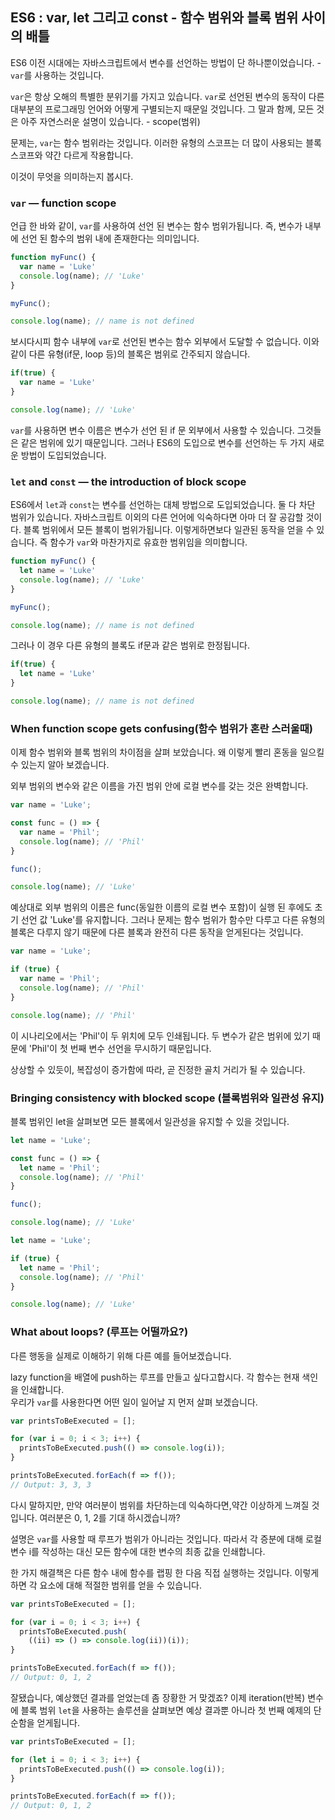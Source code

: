 ## ES6 : var, let 그리고 const - 함수 범위와 블록 범위 사이의 배틀

ES6 이전 시대에는 자바스크립트에서 변수를 선언하는 방법이 단 하나뿐이었습니다. - `var`를 사용하는 것입니다.

`var`은 항상 오해의 특별한 분위기를 가지고 있습니다. `var`로 선언된 변수의 동작이 다른 대부분의 프로그래밍 언어와 어떻게 구별되는지 때문일 것입니다. 
그 말과 함께, 모든 것은 아주 자연스러운 설명이 있습니다. - scope(범위)

문제는, `var`는 함수 범위라는 것입니다. 이러한 유형의 스코프는 더 많이 사용되는 블록 스코프와 약간 다르게 작용합니다.

이것이 무엇을 의미하는지 봅시다.

### `var` — function scope

언급 한 바와 같이, `var`를 사용하여 선언 된 변수는 함수 범위가됩니다. 
즉, 변수가 내부에 선언 된 함수의 범위 내에 존재한다는 의미입니다.

```javascript
function myFunc() {  
  var name = 'Luke'
  console.log(name); // 'Luke'
}

myFunc();

console.log(name); // name is not defined  
```

보시다시피 함수 내부에 `var`로 선언된 변수는 함수 외부에서 도달할 수 없습니다.
이와 같이 다른 유형(if문, loop 등)의 블록은 범위로 간주되지 않습니다.
```javascript
if(true) {  
  var name = 'Luke'
}

console.log(name); // 'Luke'  
```

`var`를 사용하면 변수 이름은 변수가 선언 된 if 문 외부에서 사용할 수 있습니다. 그것들은 같은 범위에 있기 때문입니다.
그러나 ES6의 도입으로 변수를 선언하는 두 가지 새로운 방법이 도입되었습니다.

### `let` and `const` — the introduction of block scope

ES6에서 `let`과 `const`는 변수를 선언하는 대체 방법으로 도입되었습니다. 둘 다 차단 범위가 있습니다.
자바스크립트 이외의 다른 언어에 익숙하다면 아마 더 잘 공감할 것이다.
블록 범위에서 모든 블록이 범위가됩니다. 이렇게하면보다 일관된 동작을 얻을 수 있습니다.
즉 함수가 `var`와 마찬가지로 유효한 범위임을 의미합니다.
```javascript
function myFunc() {  
  let name = 'Luke'
  console.log(name); // 'Luke'
}

myFunc();

console.log(name); // name is not defined  
```

그러나 이 경우 다른 유형의 블록도 if문과 같은 범위로 한정됩니다.
```javascript
if(true) {  
  let name = 'Luke'
}

console.log(name); // name is not defined  
```

### When function scope gets confusing(함수 범위가 혼란 스러울때)
이제 함수 범위와 블록 범위의 차이점을 살펴 보았습니다. 
왜 이렇게 빨리 혼동을 일으킬 수 있는지 알아 보겠습니다.

외부 범위의 변수와 같은 이름을 가진 범위 안에 로컬 변수를 갖는 것은 완벽합니다.

```javascript
var name = 'Luke';

const func = () => {  
  var name = 'Phil';
  console.log(name); // 'Phil'
}

func();

console.log(name); // 'Luke'  
```

예상대로 외부 범위의 이름은 func(동일한 이름의 로컬 변수 포함)이 실행 된 후에도 초기 선언 값 'Luke'를 유지합니다.
그러나 문제는 함수 범위가 함수만 다루고 다른 유형의 블록은 다루지 않기 때문에 다른 블록과 완전히 다른 동작을 얻게된다는 것입니다.

```javascript
var name = 'Luke';

if (true) {  
  var name = 'Phil';
  console.log(name); // 'Phil'
}

console.log(name); // 'Phil'  
```

이 시나리오에서는 'Phil'이 두 위치에 모두 인쇄됩니다. 
두 변수가 같은 범위에 있기 때문에 'Phil'이 첫 번째 변수 선언을 무시하기 때문입니다.

상상할 수 있듯이, 복잡성이 증가함에 따라, 곧 진정한 골치 거리가 될 수 있습니다.

### Bringing consistency with blocked scope (블록범위와 일관성 유지)

블록 범위인 let을 살펴보면 모든 블록에서 일관성을 유지할 수 있을 것입니다.

```javascript
let name = 'Luke';

const func = () => {  
  let name = 'Phil';
  console.log(name); // 'Phil'
}

func();

console.log(name); // 'Luke'  
```
```javascript
let name = 'Luke';

if (true) {  
  let name = 'Phil';
  console.log(name); // 'Phil'
}

console.log(name); // 'Luke'  
```

### What about loops? (루프는 어떨까요?)

다른 행동을 실제로 이해하기 위해 다른 예를 들어보겠습니다.

lazy function을 배열에 push하는 루프를 만들고 싶다고합시다. 각 함수는 현재 색인을 인쇄합니다.  
우리가 `var`를 사용한다면 어떤 일이 일어날 지 먼저 살펴 보겠습니다.

```javascript
var printsToBeExecuted = [];

for (var i = 0; i < 3; i++) {  
  printsToBeExecuted.push(() => console.log(i));
}

printsToBeExecuted.forEach(f => f());  
// Output: 3, 3, 3
```
다시 말하지만, 만약 여러분이 범위를 차단하는데 익숙하다면,약간 이상하게 느껴질 것입니다. 
여러분은 0, 1, 2를 기대 하시겠습니까?

설명은 `var`를 사용할 때 루프가 범위가 아니라는 것입니다. 
따라서 각 증분에 대해 로컬 변수 i를 작성하는 대신 모든 함수에 대한 변수의 최종 값을 인쇄합니다.

한 가지 해결책은 다른 함수 내에 함수를 랩핑 한 다음 직접 실행하는 것입니다. 
이렇게하면 각 요소에 대해 적절한 범위를 얻을 수 있습니다.

```javascript
var printsToBeExecuted = [];

for (var i = 0; i < 3; i++) {  
  printsToBeExecuted.push(
    ((ii) => () => console.log(ii))(i));
}

printsToBeExecuted.forEach(f => f());  
// Output: 0, 1, 2
``` 
잘됐습니다, 예상했던 결과를 얻었는데 좀 장황한 거 맞겠죠?
이제 iteration(반복) 변수에 블록 범위 `let`을 사용하는 솔루션을 살펴보면 예상 결과뿐 아니라 첫 번째 예제의 단순함을 얻게됩니다. 

```javascript
var printsToBeExecuted = [];

for (let i = 0; i < 3; i++) {  
  printsToBeExecuted.push(() => console.log(i));
}

printsToBeExecuted.forEach(f => f());  
// Output: 0, 1, 2
```

